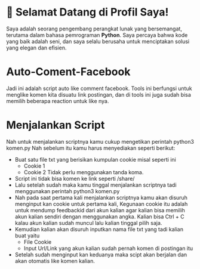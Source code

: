 # 👋 Selamat Datang di Profil Saya!

Saya adalah seorang pengembang perangkat lunak yang bersemangat, terutama dalam bahasa pemrograman **Python**. Saya percaya bahwa kode yang baik adalah seni, dan saya selalu berusaha untuk menciptakan solusi yang elegan dan efisien.

# Auto-Coment-Facebook

Jadi ini adalah script auto like comment facebook. Tools ini berfungsi untuk menglike komen kita disuatu link postingan, dan di tools ini juga sudah bisa memilih beberapa reaction untuk like nya.

# Menjalankan Script

Nah untuk menjalankan scriptnya kamu cukup mengetikan perintah python3 komen.py
Nah sebelum itu kamu harus menyediakan seperti berikut:
- Buat satu file txt yang berisikan kumpulan cookie misal seperti ini
  - Cookie 1
  - Cookie 2 Tidak perlu menggunakan tanda koma.
- Script ini tidak bisa komen ke link seperti /share/
- Lalu setelah sudah maka kamu tinggal menjalankan scriptnya tadi menggunakan perintah python3 komen.py
- Nah pada saat pertama kali menjalankan scriptnya kamu akan disuruh menginput kan cookie untuk pertama kali, Kegunaan cookie itu adalah untuk mendump feedbackid dari akun kalian agar kalian bisa memilih akun kalian sendiri dengan menggunakan angka. Kalian bisa Ctrl + C kalau akun kalian sudah muncul lalu kalian tinggal pilih saja.
- Kemudian kalian akan disuruh inputkan nama file txt yang tadi kalian buat yaitu
  - File Cookie
  - Input Url/Link yang akun kalian sudah pernah komen di postingan itu
- Setelah sudah menginput kan keduanya maka scipt akan berjalan dan akan otomatis like komen kalian.
